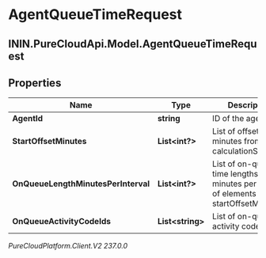 # AgentQueueTimeRequest

## ININ.PureCloudApi.Model.AgentQueueTimeRequest

## Properties

|Name | Type | Description | Notes|
|------------ | ------------- | ------------- | -------------|
| **AgentId** | **string** | ID of the agent | |
| **StartOffsetMinutes** | **List&lt;int?&gt;** | List of offsets in minutes from calculationStartDate | |
| **OnQueueLengthMinutesPerInterval** | **List&lt;int?&gt;** | List of on-queue time lengths in minutes per interval of elements in startOffsetMinutes | |
| **OnQueueActivityCodeIds** | **List&lt;string&gt;** | List of on-queue activity code ids | [optional] |



_PureCloudPlatform.Client.V2 237.0.0_

